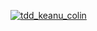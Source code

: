 [![tdd_keanu_colin](https://github.com/DCKeanu/tdd_keanu_colin/actions/workflows/node.js.yml/badge.svg)](https://github.com/DCKeanu/tdd_keanu_colin/actions/workflows/node.js.yml)

